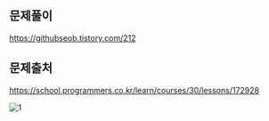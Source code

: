 ## 문제풀이
https://githubseob.tistory.com/212
## 문제출처
https://school.programmers.co.kr/learn/courses/30/lessons/172928

![1](https://github.com/GitHubSeob/Self_Study/assets/83795383/92e9052c-77b0-4598-938f-7daff11a8b60)